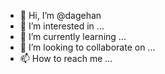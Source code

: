 - 👋 Hi, I’m @dagehan
- 👀 I’m interested in ...
- 🌱 I’m currently learning ...
- 💞️ I’m looking to collaborate on ...
- 📫 How to reach me ...

<!---
dagehan/dagehan is a ✨ special ✨ repository because its `README.md` (this file) appears on your GitHub profile.
You can click the Preview link to take a look at your changes.
--->
